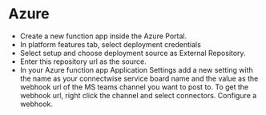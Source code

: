 # Azure

- Create a new function app inside the Azure Portal.
- In platform features tab, select deployment credentials
- Select setup and choose deployment source as External Repository.
- Enter this repository url as the source.
- In your Azure function app Application Settings add a new setting with the name as your connectwise service board name and the value as the webhook url of the MS teams channel you want to post to. To get the webhook url, right click the channel and select connectors. Configure a webhook.
